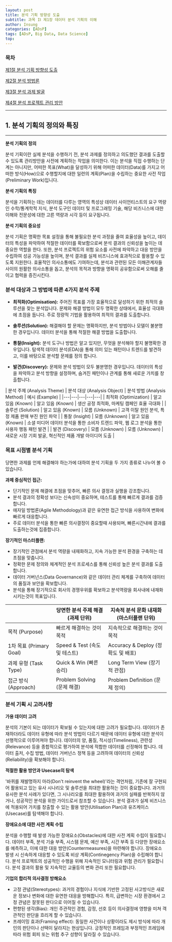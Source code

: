 ```yaml
---
layout: post
title: 분석 기획 방향성 도출
subtitle: 과목 IⅠ 제1장 데이터 분석 기획의 이해
author: Insung
categories: [ADsP]
tags: [ADsP, Big Data, Data Science]
top:
---
```


### 목차

[제1절 분석 기획 방향성 도출](/adsp/2025/03/31/analysis-planning-direction.html)

[제2절 분석 방법론](/adsp/2025/04/01/analysis-methodology.html)

[제3절 분석 과제 발굴](/adsp/2025/04/01/analysis-task-discovery.html)

[제4절 분석 프로젝트 관리 방안](/adsp/2025/04/02/project-management-plan.html)

---

## 1. 분석 기획의 정의와 특징

---

**분석 기획의 정의**

분석 기획이란 실제 분석을 수행하기 전, 분석 과제를 정의하고 의도했던 결과를 도출할 수 있도록 관리방안을 사전에 계획하는 작업을 의미한다. 이는 분석을 직접 수행하는 단계는 아니지만, 어떠한 목표(What)을 달성하기 위해 어떠한 데이터(Data)를 가지고 어떠한 방식(How)으로 수행할지에 대한 일련의 계획(Plan)을 수립하는 중요한 사전 작업(Preliminary Work)입니다.

**분석 기획의 특징**

분석을 기획하는 데는 데이터를 다루는 영역의 특성상 데이터 사이언티스트의 요구 역량인 수학/통계학적 지식, 분석 도구인 데이터 및 프로그래밍 기술, 해당 비즈니스에 대한 이해와 전문성에 대한 고른 역량과 시각 등이 요구됩니다.

**분석 기획의 중요성**

분석 기획은 명확한 목표 설정을 통해 불필요한 분석 과정을 줄여 효율성을 높이고, 데이터의 특성을 파악하여 적절한 데이터를 확보함으로써 분석 결과의 신뢰성을 높이는 데 중요한 역할을 한다. 또한, 분석 프로젝트의 위험 요소를 사전에 파악하고 대응 방안을 수립하여 성공 가능성을 높이며, 분석 결과를 실제 비즈니스에 효과적으로 활용할 수 있도록 지원한다. 효율적인 의사소통에도 기여하는데, 분석과 관련된 모든 이해관계자들 사이의 원활한 의사소통을 돕고, 분석의 목적과 방향을 명확히 공유함으로써 오해를 줄이고 협력을 증진시킨다.

### 분석 대상과 그 방법에 따른 4가지 분석 주제

- **최적화(Optimisation):** 주어진 목표를 가장 효율적으로 달성하기 위한 최적의 솔루션을 찾는 분석입니다. 문제와 해결 방법이 모두 명확한 상태에서, 효율성 극대화에 초점을 둡니다. 주로 정량적 기법을 활용하여 최적의 결과를 도출합니다.

- **솔루션(Solution):** 해결해야 할 문제는 명확하지만, 분석 방법이나 모델이 불분명한 경우입니다. 데이터 분석을 통해 적절한 해결 방법을 도출합니다.

- **통찰(Insight):** 분석 도구나 방법은 알고 있지만, 무엇을 분석해야 할지 불명확한 경우입니다. 탐색적 데이터 분석(EDA)을 통해 의미 있는 패턴이나 트렌드를 발견하고, 이를 바탕으로 분석할 문제를 정의 합니다.

- **발견(Discovery):** 문제와 분석 방법이 모두 불분명한 경우입니다. 데이터의 특성을 파악하고 분석 방향을 설정하며, 숨겨진 패턴이나 관계를 통해 새로운 가치를 창출합니다.


| 분석 주제 (Analysis Theme) | 분석 대상 (Analysis Object) | 분석 방법 (Analysis Method) | 예시 (Example) |
|---|---|---|---|---|
| 최적화 (Optimization) | 알고 있음 (Known) | 알고 있음 (Known) | 생산 공정 최적화, 마케팅 캠페인 효율 극대화 |
| 솔루션 (Solution) | 알고 있음 (Known) | 모름 (Unknown) | 고객 이탈 원인 분석, 특정 제품 판매 부진 원인 파악 |
| 통찰 (Insight) | 모름 (Unknown) | 알고 있음 (Known) | 소셜 미디어 데이터 분석을 통한 소비자 트렌드 파악, 웹 로그 분석을 통한 사용자 행동 패턴 발견 |
| 발견 (Discovery) | 모름 (Unknown) | 모름 (Unknown) | 새로운 시장 기회 발굴, 혁신적인 제품 개발 아이디어 도출 |

### 목표 시점별 분석 기획

당면한 과제를 언제 해결해야 하는가에 대하여 분석 기획을 두 가지 종류로 나누어 볼 수 있습니다.

**과제 중심적인 접근:** 
- 단기적인 문제 해결에 초점을 맞추어, 빠른 의사 결정과 실행을 강조합니다. 
- 분석 결과의 정확성 보다는 신속성이 중요하며, 테스트를 통해 빠르게 결과를 검증합니다.
- 애자일 방법론(Agile Methodology)과 같은 유연한 접근 방식을 사용하여 변화에 빠르게 대응합니다.
- 주로 데이터 분석을 통한 빠른 의사결정이 중요할때 사용되며, 빠른시간내에 결과를 도출하는것에 집중합니다. 

**장기적인 마스터플랜:** 
- 장기적인 관점에서 분석 역량을 내재화하고, 지속 가능한 분석 환경을 구축하는 데 초점을 맞춥니다.
- 정확한 문제 정의와 체계적인 분석 프로세스를 통해 신뢰성 높은 분석 결과를 도출합니다.
- 데이터 거버넌스(Data Governance)와 같은 데이터 관리 체계를 구축하여 데이터의 품질과 보안을 확보합니다.
- 분석을 통해 장기적으로 회사의 경쟁우위를 확보하고 분석역량을 회사내에 내재화 시키는것이 목표입니다. 


| | 당면한 분석 주제 해결 <br> (과제 단위) | 지속적 분석 문화 내재화 <br> (마스터플랜 단위) |
| - | ------------------- | -------------------------------- |
| 목적 (Purpose) | 빠르게 해결하는 것이 목적 | 지속적으로 해결하는 것이 목적 |
| 1차 목표 (Primary Goal) | Speed & Test (속도 및 테스트) | Accuracy & Deploy (정확도 및 배포) |
| 과제 유형 (Task Type) | Quick & Win (빠른 승리) | Long Term View (장기적 관점) |
| 접근 방식 (Approach) | Problem Solving (문제 해결) | Problem Definition (문제 정의) |

### 분석 기획 시 고려사항

**가용 데이터 고려**

분석의 기본이 되는 데이터가 확보될 수 있는지에 대한 고려가 필요합니다. 데이터가 존재하더라도 데이터 유형에 따라 분석 방법이 다르기 때문에 데이터 유형에 대한 분석이 선행적으로 이루어져야 합니다. 데이터의 양, 품질, 적시성(Timeliness), 관련성(Relevance) 등을 종합적으로 평가하여 분석에 적합한 데이터를 선정해야 합니다. 데이터 출저, 수집 방법, 데이터 거버넌스 정책 등을 고려하여 데이터의 신뢰성(Reliability)을 확보해야 합니다.

**적절한 활용 방안과 Usecase의 탐색**

'바퀴를 재발명하지 마라(Don't reinvent the wheel)'라는 격언처럼, 기존에 잘 구현되어 활용되고 있는 유사 시나리오 및 솔루션을 최대한 활용하는 것이 중요합니다. 과거의 유사한 분석 사례가 있다면, 그 시나리오를 최대한 활용하여 과거의 실패를 반복하지 않거나, 성공적인 분석을 위한 가이드로서 참조할 수 있습니다. 분석 결과가 실제 비즈니스에 적용되어 가치를 창출할 수 있는 활용 방안(Utilisation Plan)과 유즈케이스(Usecase)를 탐색해야 합니다.

**장애요소에 대한 사전 계획 수립**

분석을 수행할 때 발생 가능한 장애요소(Obstacles)에 대한 사전 계획 수립이 필요합니다. 데이터 부족, 분석 기술 부족, 시스템 문제, 예산 부족, 시간 부족 등 다양한 장애요소를 예측하고, 이에 대한 대응 방안(Countermeasures)을 마련해야 합니다. 장애요소 발생 시 신속하게 대응할 수 있도록 비상 계획(Continegency Plan)을 수립해야 합니다. 분석 프로젝트의 성공적인 수행을 위해 지속적인 모니터링과 위험 관리가 필요합니다. 분석 결과의 활용 및 지속적인 교율등의 변화 관리 또한 필요합니다.

**기업의 합리적 의사결정 방해요소**

- 고정 관념(Stereotypes): 과거의 경험이나 지식에 기반한 고정된 사고방식은 새로운 정보나 변화에 대한 유연한 대응을 방해합니다. 특히, 급변하는 시장 환경에서 고정 관념은 잘못된 판다으로 이어질 수 있습니다.
- 편향된 생각(Bias): 개인 주관적인 경험, 감정, 선호 등이 의사결정에 영향을 미쳐 객관적인 판단을 흐리게 할 수 있습니다.
- 프레이밍 효과(Framing effect): 동일한 사건이나 상황이라도 제시 방식에 따라 개인의 판단이나 선택이 달라지는 현상입니다. 긍정적인 프레임과 부정적인 프레임에 따라 위험 회피 또는 위험 추구 성향이 달라질 수 있습니다.
